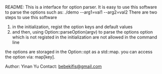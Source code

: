 README:
This is a interface for option parser.
It is easy to use this software to parse the options such as:
./demo --arg1=val1 --arg2=val2
There are two steps to use this software
1) in the initialization, regist the option keys and default values
2) and then, using Option::parseOption(argv) to parse the options
option which is not registed in the initialization are not allowed in the command line 

the options are storaged in the Option::opt as a std::map.
you can access the option via: map[key].

Author: Yinan Yu
Contact: bebekifis@gmail.com

